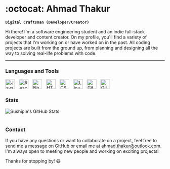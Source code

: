 # :octocat: Ahmad Thakur 

**`Digital Craftsman (Developer/Creator)`**

Hi there! I'm a software engineering student and an indie full-stack developer and content creator. On my profile, you'll find a variety of projects that I'm working on or have worked on in the past. All coding projects are built from the ground up, from planning and designing all the way to solving real-life problems with code.

---

### Languages and Tools

<img align="left" alt="JavaScript" width="30px" style="padding-right:10px;" src="https://cdn.jsdelivr.net/gh/devicons/devicon/icons/javascript/javascript-plain.svg" />
<img align="left" alt="React" width="30px" style="padding-right:10px;" src="https://cdn.jsdelivr.net/gh/devicons/devicon/icons/react/react-original.svg" />
<img align="left" alt="NodeJS" width="30px" style="padding-right:10px;" src="https://cdn.jsdelivr.net/gh/devicons/devicon/icons/nodejs/nodejs-original.svg" />
<img align="left" alt="HTML" width="30px" style="padding-right:10px;" src="https://cdn.jsdelivr.net/gh/devicons/devicon/icons/html5/html5-plain.svg" />
<img align="left" alt="CSS" width="30px" style="padding-right:10px;" src="https://cdn.jsdelivr.net/gh/devicons/devicon/icons/css3/css3-plain.svg" />
<img align="left" alt="Linux" width="30px" style="padding-right:10px;" src="https://cdn.jsdelivr.net/gh/devicons/devicon/icons/linux/linux-original.svg" />
<img align="left" alt="Git" width="30px" style="padding-right:10px;" src="https://cdn.jsdelivr.net/gh/devicons/devicon/icons/git/git-original.svg" />
<img align="left" alt="GitHub" width="30px" style="padding-right:10px;" src="https://cdn.jsdelivr.net/gh/devicons/devicon/icons/github/github-original.svg" />
<br />

#

### Stats

![Sushipie's GitHub Stats](https://github-readme-stats.vercel.app/api?username=Sushipie&show_icons=true&theme=tokyonight)

<!-- ![GitHub Streak](https://streak-stats.demolab.com?user=Sushipie&theme=gruvbox&border_radius=4.5) -->

#

### Contact

If you have any questions or want to collaborate on a project, feel free to send me a message on GitHub or email me at ahmad.thakur@outlook.com. I'm always open to meeting new people and working on exciting projects!

Thanks for stopping by! :smile:

